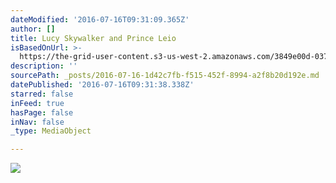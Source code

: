 ```yaml
---
dateModified: '2016-07-16T09:31:09.365Z'
author: []
title: Lucy Skywalker and Prince Leio
isBasedOnUrl: >-
  https://the-grid-user-content.s3-us-west-2.amazonaws.com/3849e00d-0372-448f-87d3-a569e6954414.jpg
description: ''
sourcePath: _posts/2016-07-16-1d42c7fb-f515-452f-8994-a2f8b20d192e.md
datePublished: '2016-07-16T09:31:38.338Z'
starred: false
inFeed: true
hasPage: false
inNav: false
_type: MediaObject

---
```

![](https://imgflo.herokuapp.com/graph/vahj1ThiexotieMo/97575fb2b6f142907edafb80f264d9d1/croprotate.jpg?cropheight=2363&cropwidth=1919&degrees=0&input=https%3A%2F%2Fthe-grid-user-content.s3-us-west-2.amazonaws.com%2F3849e00d-0372-448f-87d3-a569e6954414.jpg&x=0&y=0)
